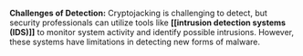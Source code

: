 **Challenges of Detection:** Cryptojacking is challenging to detect, but security professionals can utilize tools like **[[intrusion detection systems (IDS)]]** to monitor system activity and identify possible intrusions. However, these systems have limitations in detecting new forms of malware.